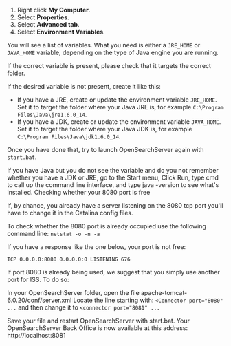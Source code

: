 1. Right click **My Computer**.
2. Select **Properties**.
3. Select **Advanced tab**.
4. Select **Environment Variables**.

You will see a list of variables. What you need is either a `JRE_HOME` or `JAVA_HOME` variable, depending on the type of Java engine you are running.

If the correct variable is present, please check that it targets the correct folder.

If the desired variable is not present, create it like this:

* If you have a JRE, create or update the environment variable `JRE_HOME`. Set it to target the folder where your Java JRE is, for example `C:\Program Files\Java\jre1.6.0_14`.
* If you have a JDK, create or update the environment variable `JAVA_HOME`. Set it to target the folder where your Java JDK is, for example `C:\Program Files\Java\jdk1.6.0_14`.

Once you have done that, try to launch OpenSearchServer again with `start.bat`.

If you have Java but you do not see the variable and do you not remember whether you have a JDK or JRE, go to the Start menu, Click Run, type cmd to call up the command line interface, and type java -version to see what's installed. Checking whether your 8080 port is free

If, by chance, you already have a server listening on the 8080 tcp port you'll have to change it in the Catalina config files.

To check whether the 8080 port is already occupied use the following command line: `netstat -o -n -a`

If you have a response like the one below, your port is not free:

    TCP 0.0.0.0:8080 0.0.0.0:0 LISTENING 676

If port 8080 is already being used, we suggest that you simply use another port for ISS. To do so:

In your OpenSearchServer folder, open the file apache-tomcat-6.0.20/conf/server.xml Locate the line starting with: `<Connector port="8080" ...` and then change it to `<connector port="8081" ...`

Save your file and restart OpenSearchServer with start.bat. Your OpenSearchServer Back Office is now available at this address: http://localhost:8081